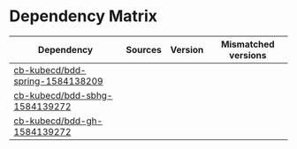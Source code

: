 # Dependency Matrix

Dependency | Sources | Version | Mismatched versions
---------- | ------- | ------- | -------------------
[cb-kubecd/bdd-spring-1584138209](https://github.com/cb-kubecd/bdd-spring-1584138209.git) |  | []() | 
[cb-kubecd/bdd-sbhg-1584139272](https://github.com/cb-kubecd/bdd-sbhg-1584139272.git) |  | []() | 
[cb-kubecd/bdd-gh-1584139272](https://github.com/cb-kubecd/bdd-gh-1584139272.git) |  | []() | 
